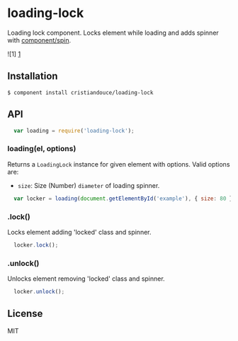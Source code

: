 
# loading-lock

  Loading lock component. Locks element while loading and adds spinner with [component/spin](https://github.com/component/spin).

  ![1]
  [1](http://d.pr/i/hFQ8+)


## Installation

    $ component install cristiandouce/loading-lock

## API
```js
  var loading = require('loading-lock');
```

### loading(el, options)
  Returns a `LoadingLock` instance for given element with options.
  Valid options are:
  * `size`: Size (Number) `diameter` of loading spinner.

```js
  var locker = loading(document.getElementById('example'), { size: 80 });
```

### .lock()
  Locks element adding 'locked' class and spinner.

```js
  locker.lock();
```

### .unlock()
  Unlocks element removing 'locked' class and spinner.

```js
  locker.unlock();
```

## License

  MIT
